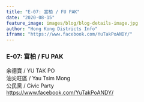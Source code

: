 ```yaml
---
title: "E-07: 富柏 / FU PAK"
date: "2020-08-15"
feature_image: images/blog/blog-details-image.jpg
author: "Hong Kong Districts Info"
iframe: "https://www.facebook.com/YuTakPoANDY/"
---
```


### E-07: 富柏 / FU PAK  
余德寶 / YU TAK PO  
油尖旺區 / Yau Tsim Mong  
公民黨 / Civic Party  
https://www.facebook.com/YuTakPoANDY/

